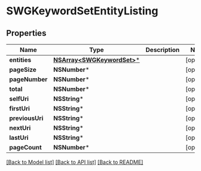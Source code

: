 # SWGKeywordSetEntityListing

## Properties
Name | Type | Description | Notes
------------ | ------------- | ------------- | -------------
**entities** | [**NSArray&lt;SWGKeywordSet&gt;***](SWGKeywordSet.md) |  | [optional] 
**pageSize** | **NSNumber*** |  | [optional] 
**pageNumber** | **NSNumber*** |  | [optional] 
**total** | **NSNumber*** |  | [optional] 
**selfUri** | **NSString*** |  | [optional] 
**firstUri** | **NSString*** |  | [optional] 
**previousUri** | **NSString*** |  | [optional] 
**nextUri** | **NSString*** |  | [optional] 
**lastUri** | **NSString*** |  | [optional] 
**pageCount** | **NSNumber*** |  | [optional] 

[[Back to Model list]](../README.md#documentation-for-models) [[Back to API list]](../README.md#documentation-for-api-endpoints) [[Back to README]](../README.md)


